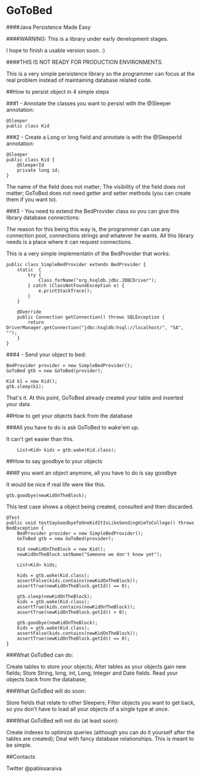 GoToBed
=======

####Java Persistence Made Easy

####WARNING: This is a library under early development stages. 

I hope to finish a usable version soon. :)

####THIS IS NOT READY FOR PRODUCTION ENVIRONMENTS.

This is a very simple persistence library so the programmer can focus at the real problem instead of maintaining database related code.

##How to persist object in 4 simple steps

###1 - Annotate the classes you want to persist with the @Sleeper annotation:

	@Sleeper
	public class Kid 

###2 - Create a Long or long field and annotate is with the @SleeperId annotation:

	@Sleeper
	public class Kid {
		@SleeperId
		private long id;
	}

The name of the field does not matter;
The visibility of the field does not matter;
GoToBed does not need getter and setter methods (you can create them if you want to).

###3 - You need to extend the BedProvider class so you can give this library database connections:

The reason for this being this way is, the programmer can use any connection pool, connections strings and whatever he wants. All this library needs is a place where it can request connections.

This is a very simple implementatin of the BedProvider that works:

	public class SimpleBedProvider extends BedProvider {
		static  {
			try {
				Class.forName("org.hsqldb.jdbc.JDBCDriver");
			} catch (ClassNotFoundException e) {
				e.printStackTrace();
			}
		}
	
		@Override
		public Connection getConnection() throws SQLException {
			return DriverManager.getConnection("jdbc:hsqldb:hsql://localhost/", "SA", "");
		}
	}

###4 - Send your object to bed:

	BedProvider provider = new SimpleBedProvider();
	GoToBed gtb = new GoToBed(provider);
		
	Kid k1 = new Kid();
	gtb.sleep(k1);
		
That's it. At this point, GoToBed already created your table and inserted your data.

##How to get your objects back from the database

###All you have to do is ask GoToBed to wake'em up. 

It can't get easier than this.

		List<Kid> kids = gtb.wake(Kid.class);
		
##How to say goodbye to your objects

###If you want  an object anymore, all you have to do is say goodbye

It would be nice if real life were like this.

	gtb.goodbye(newKidOnTheBlock);
	
This test case shows a object being created, consulted and then discarded.

	@Test
	public void testSayGoodbyeToOneKidItIsLikeSendingHimToCollege() throws BedException {
		BedProvider provider = new SimpleBedProvider();
		GoToBed gtb = new GoToBed(provider);
		
		Kid newKidOnTheBlock = new Kid();
		newKidOnTheBlock.setName("Someone we don't know yet");
		
		List<Kid> kids;
		
		kids = gtb.wake(Kid.class);
		assertFalse(kids.contains(newKidOnTheBlock));
		assertTrue(newKidOnTheBlock.getId() == 0);

		gtb.sleep(newKidOnTheBlock);
		kids = gtb.wake(Kid.class);
		assertTrue(kids.contains(newKidOnTheBlock));
		assertTrue(newKidOnTheBlock.getId() > 0);

		gtb.goodbye(newKidOnTheBlock);
		kids = gtb.wake(Kid.class);
		assertFalse(kids.contains(newKidOnTheBlock));
		assertTrue(newKidOnTheBlock.getId() == 0);
	}
	
		
###What GoToBed can do:

Create tables to store your objects;
Alter tables as your objects gain new fields;
Store String, long, int, Long, Integer and Date fields.
Read your objects back from the database;

###What GoToBed will do soon:

Store fields that relate to other Sleepers;
Filter objects you want to get back, so you don't have to load all your objects of a single type at once.

###What GoToBed will not do (at least soon):

Create indexes to optimize queries (although you can do it yourself after the tables are created);
Deal with fancy database relationships. This is meant to be simple.

##Contacts

Twitter @pablosaraiva
